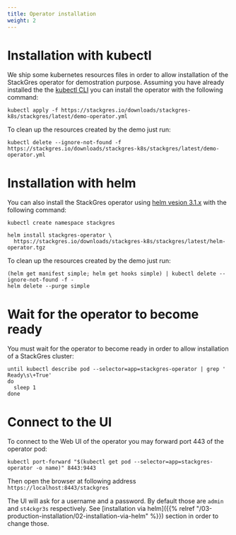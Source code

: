 ```yaml
---
title: Operator installation
weight: 2
---
```


# Installation with kubectl

We ship some kubernetes resources files in order to allow installation of the StackGres operator
 for demostration purpose. Assuming you have already installed the the
 [kubectl CLI](https://kubernetes.io/docs/tasks/tools/install-kubectl/) you can install the
 operator with the following command:

```
kubectl apply -f https://stackgres.io/downloads/stackgres-k8s/stackgres/latest/demo-operator.yml
```

To clean up the resources created by the demo just run:

```
kubectl delete --ignore-not-found -f https://stackgres.io/downloads/stackgres-k8s/stackgres/latest/demo-operator.yml
```

# Installation with helm

You can also install the StackGres operator using [helm vesion 3.1.x](https://github.com/helm/helm/releases)
 with the following command:

```
kubectl create namespace stackgres

helm install stackgres-operator \
  https://stackgres.io/downloads/stackgres-k8s/stackgres/latest/helm-operator.tgz
```

To clean up the resources created by the demo just run:

```
(helm get manifest simple; helm get hooks simple) | kubectl delete --ignore-not-found -f -
helm delete --purge simple
```

# Wait for the operator to become ready

You must wait for the operator to become ready in order to allow installation of a StackGres cluster:

```
until kubectl describe pod --selector=app=stackgres-operator | grep '  Ready\s\+True'
do
  sleep 1
done
```

# Connect to the UI

To connect to the Web UI of the operator you may forward port 443 of the operator pod:

```
kubectl port-forward "$(kubectl get pod --selector=app=stackgres-operator -o name)" 8443:9443
```

Then open the browser at following address `https://localhost:8443/stackgres`

The UI will ask for a username and a password. By default those are `admin` and `st4ckgr3s`
 respectively. See [installation via helm]({{% relref "/03-production-installation/02-installation-via-helm" %}})
 section in order to change those.